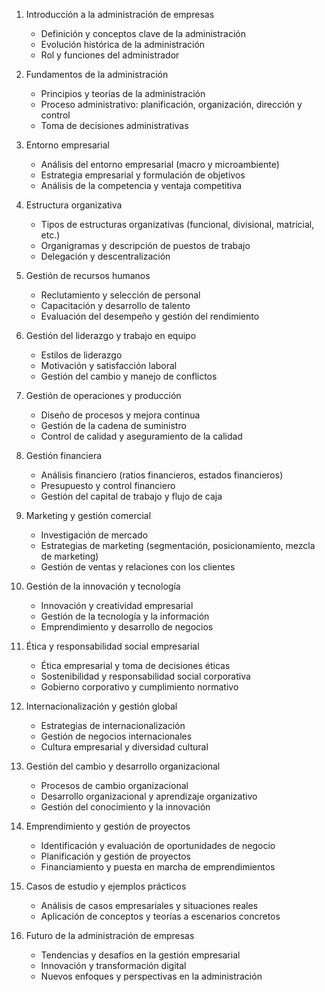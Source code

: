 1. Introducción a la administración de empresas
   - Definición y conceptos clave de la administración
   - Evolución histórica de la administración
   - Rol y funciones del administrador

2. Fundamentos de la administración
   - Principios y teorías de la administración
   - Proceso administrativo: planificación, organización, dirección y control
   - Toma de decisiones administrativas

3. Entorno empresarial
   - Análisis del entorno empresarial (macro y microambiente)
   - Estrategia empresarial y formulación de objetivos
   - Análisis de la competencia y ventaja competitiva

4. Estructura organizativa
   - Tipos de estructuras organizativas (funcional, divisional, matricial, etc.)
   - Organigramas y descripción de puestos de trabajo
   - Delegación y descentralización

5. Gestión de recursos humanos
   - Reclutamiento y selección de personal
   - Capacitación y desarrollo de talento
   - Evaluación del desempeño y gestión del rendimiento

6. Gestión del liderazgo y trabajo en equipo
   - Estilos de liderazgo
   - Motivación y satisfacción laboral
   - Gestión del cambio y manejo de conflictos

7. Gestión de operaciones y producción
   - Diseño de procesos y mejora continua
   - Gestión de la cadena de suministro
   - Control de calidad y aseguramiento de la calidad

8. Gestión financiera
   - Análisis financiero (ratios financieros, estados financieros)
   - Presupuesto y control financiero
   - Gestión del capital de trabajo y flujo de caja

9. Marketing y gestión comercial
   - Investigación de mercado
   - Estrategias de marketing (segmentación, posicionamiento, mezcla de marketing)
   - Gestión de ventas y relaciones con los clientes

10. Gestión de la innovación y tecnología
    - Innovación y creatividad empresarial
    - Gestión de la tecnología y la información
    - Emprendimiento y desarrollo de negocios

11. Ética y responsabilidad social empresarial
    - Ética empresarial y toma de decisiones éticas
    - Sostenibilidad y responsabilidad social corporativa
    - Gobierno corporativo y cumplimiento normativo

12. Internacionalización y gestión global
    - Estrategias de internacionalización
    - Gestión de negocios internacionales
    - Cultura empresarial y diversidad cultural

13. Gestión del cambio y desarrollo organizacional
    - Procesos de cambio organizacional
    - Desarrollo organizacional y aprendizaje organizativo
    - Gestión del conocimiento y la innovación

14. Emprendimiento y gestión de proyectos
    - Identificación y evaluación de oportunidades de negocio
    - Planificación y gestión de proyectos
    - Financiamiento y puesta en marcha de emprendimientos

15. Casos de estudio y ejemplos prácticos
    - Análisis de casos empresariales y situaciones reales
    - Aplicación de conceptos y teorías a escenarios concretos

16. Futuro de la administración de empresas
    - Tendencias y desafíos en la gestión empresarial
    - Innovación y transformación digital
    - Nuevos enfoques y perspectivas en la administración